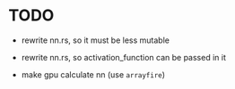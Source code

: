 # TODO

- rewrite nn.rs, so it must be less mutable

- rewrite nn.rs, so activation_function can be passed in it

- make gpu calculate nn (use `arrayfire`)



